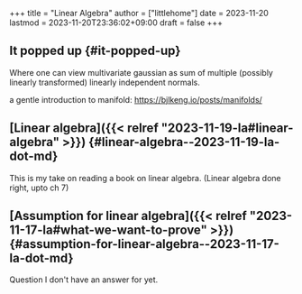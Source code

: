 +++
title = "Linear Algebra"
author = ["littlehome"]
date = 2023-11-20
lastmod = 2023-11-20T23:36:02+09:00
draft = false
+++

## It popped up {#it-popped-up}

Where one can view multivariate gaussian as sum of multiple (possibly linearly transformed) linearly independent normals.

a gentle introduction to manifold: <https://bjlkeng.io/posts/manifolds/>


## [Linear algebra]({{< relref "2023-11-19-la#linear-algebra" >}}) {#linear-algebra--2023-11-19-la-dot-md}

This is my take on reading a book on linear algebra. (Linear algebra done right, upto ch 7)


## [Assumption for linear algebra]({{< relref "2023-11-17-la#what-we-want-to-prove" >}}) {#assumption-for-linear-algebra--2023-11-17-la-dot-md}

Question I don't have an answer for yet.
